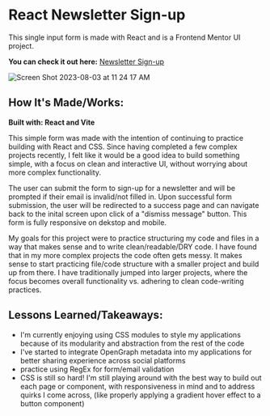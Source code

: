 # React Newsletter Sign-up

This single input form is made with React and is a Frontend Mentor UI project.

**You can check it out here:** [Newsletter Sign-up](https://newsletter-signup-react-hwm.netlify.app/)

![Screen Shot 2023-08-03 at 11 24 17 AM](https://github.com/hun-ah/newsletter-signup-react/assets/103898493/16b5c868-3948-4ebe-ba8b-e41d328c4fcb)

## How It's Made/Works:
**Built with: React and Vite**

This simple form was made with the intention of continuing to practice building with React and CSS.
Since having completed a few complex projects recently, I felt like it would be a good idea to build something simple, with a focus 
on clean and interactive UI, without worrying about more complex functionality.

The user can submit the form to sign-up for a newsletter and will be prompted if their email is invalid/not filled in. Upon successful
form submission, the user will be redirected to a success page and can navigate back to the inital screen upon click of a "dismiss message"
button. This form is fully responsive on dekstop and mobile.

My goals for this project were to practice structuring my code and files in a way that makes sense and to write clean/readable/DRY code. I 
have found that in my more complex projects the code often gets messy. It makes sense to start practicing file/code structure with a smaller
project and build up from there. I have traditionally jumped into larger projects, where the focus becomes overall functionality vs. 
adhering to clean code-writing practices.

## Lessons Learned/Takeaways:
- I'm currently enjoying using CSS modules to style my applications because of its modularity and abstraction from the rest of the code
- I've started to integrate OpenGraph metadata into my applications for better sharing experience across social platforms
- practice using RegEx for form/email validation
- CSS is still so hard! I'm still playing around with the best way to build out each page or component, with responsiveness in mind and to
address quirks I come across, (like properly applying a gradient hover effect to a button component)
